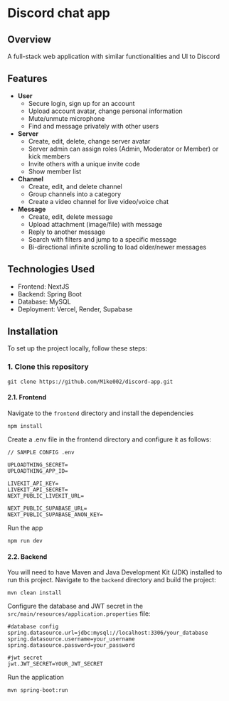 # Discord chat app

## Overview

A full-stack web application with similar functionalities and UI to Discord

## Features

- **User**
  - Secure login, sign up for an account
  - Upload account avatar, change personal information
  - Mute/unmute microphone
  - Find and message privately with other users
- **Server**
  - Create, edit, delete, change server avatar
  - Server admin can assign roles (Admin, Moderator or Member) or kick members
  - Invite others with a unique invite code
  - Show member list
- **Channel**
  - Create, edit, and delete channel
  - Group channels into a category
  - Create a video channel for live video/voice chat
- **Message**
  - Create, edit, delete message
  - Upload attachment (image/file) with message
  - Reply to another message
  - Search with filters and jump to a specific message
  - Bi-directional infinite scrolling to load older/newer messages

## Technologies Used

- Frontend: NextJS
- Backend: Spring Boot
- Database: MySQL
- Deployment: Vercel, Render, Supabase

## Installation

To set up the project locally, follow these steps:

### 1. Clone this repository

```
git clone https://github.com/M1ke002/discord-app.git
```

#### 2.1. Frontend

Navigate to the `frontend` directory and install the dependencies

```
npm install
```

Create a .env file in the frontend directory and configure it as follows:

```
// SAMPLE CONFIG .env

UPLOADTHING_SECRET=
UPLOADTHING_APP_ID=

LIVEKIT_API_KEY=
LIVEKIT_API_SECRET=
NEXT_PUBLIC_LIVEKIT_URL=

NEXT_PUBLIC_SUPABASE_URL=
NEXT_PUBLIC_SUPABASE_ANON_KEY=
```

Run the app

```
npm run dev
```

#### 2.2. Backend

You will need to have Maven and Java Development Kit (JDK) installed to run this project. Navigate to the `backend` directory and build the project:

```
mvn clean install
```

Configure the database and JWT secret in the `src/main/resources/application.properties` file:

```
#database config
spring.datasource.url=jdbc:mysql://localhost:3306/your_database
spring.datasource.username=your_username
spring.datasource.password=your_password

#jwt secret
jwt.JWT_SECRET=YOUR_JWT_SECRET
```

Run the application

```
mvn spring-boot:run
```
